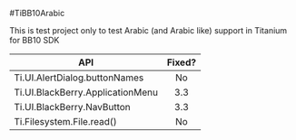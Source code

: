 #TiBB10Arabic

This is test project only to test Arabic (and Arabic like) support in Titanium for BB10 SDK

| API                               | Fixed?        |
| --------------------------------  |:-------------:|
| Ti.UI.AlertDialog.buttonNames     | No            |
| Ti.UI.BlackBerry.ApplicationMenu  | 3.3           |
| Ti.UI.BlackBerry.NavButton        | 3.3           |
| Ti.Filesystem.File.read()         | No            |
